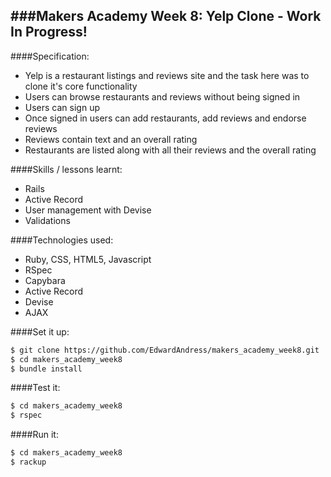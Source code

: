 ###Makers Academy Week 8: Yelp Clone - Work In Progress!
-----------------------------------------

####Specification:
 * Yelp is a restaurant listings and reviews site and the task here was to clone it's core functionality
  * Users can browse restaurants and reviews without being signed in
  * Users can sign up
  * Once signed in users can add restaurants, add reviews and endorse reviews
  * Reviews contain text and an overall rating
  * Restaurants are listed along with all their reviews and the overall rating
  
####Skills / lessons learnt:
 * Rails
 * Active Record
 * User management with Devise
 * Validations
 
####Technologies used:
 * Ruby, CSS, HTML5, Javascript
 * RSpec
 * Capybara
 * Active Record
 * Devise
 * AJAX

####Set it up:
```sh
$ git clone https://github.com/EdwardAndress/makers_academy_week8.git
$ cd makers_academy_week8
$ bundle install
```

####Test it:
```sh
$ cd makers_academy_week8
$ rspec
```

####Run it:
```sh
$ cd makers_academy_week8
$ rackup
```
